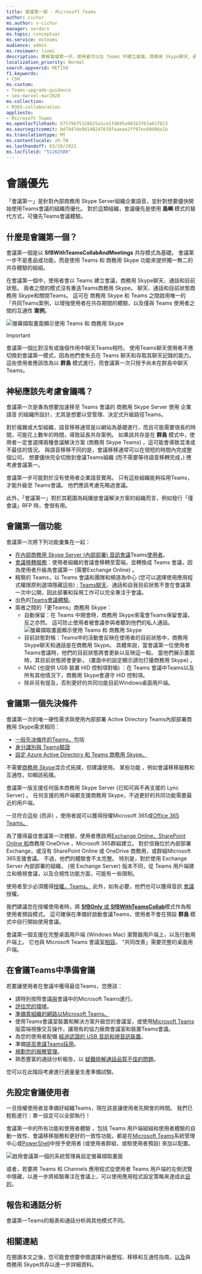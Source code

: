```yaml
---
title: 會議第一個 - Microsoft Teams
author: cichur
ms.author: v-cichur
manager: serdars
ms.topic: conceptual
ms.service: msteams
audience: admin
ms.reviewer: lsomi
description: 瞭解會議第一步，使用者可以在 Teams 中建立會議，商務用 Skype聊天、通話和目前狀態。
localization_priority: Normal
search.appverid: MET150
f1.keywords:
- CSH
ms.custom:
- Teams-upgrade-guidance
- seo-marvel-mar2020
ms.collection:
- M365-collaboration
appliesto:
- Microsoft Teams
ms.openlocfilehash: b75f9bf5328b25a1ce1fd695a90163f63a61f823
ms.sourcegitcommit: bd7847de9d1402476f8faaeae2ff97ec60d86a1b
ms.translationtype: MT
ms.contentlocale: zh-TW
ms.lasthandoff: 03/26/2021
ms.locfileid: "51262580"
---
```

# <a name="meetings-first"></a>會議優先

「會議第一」是針對內部商務用 Skype Server組織企業語音，並針對想要儘快開始使用Teams會議的組織而優化。 對於這類組織，會議優先是使用 **島嶼** 模式的替代方式，可優先Teams會議體驗。

## <a name="what-is-meetings-first"></a>什麼是會議第一個？

會議第一個是以 **SfBWithTeamsCollabAndMeetings** 共存模式為基礎。 會議第一步不是產品或功能，而是使用 Teams 和 商務用 Skype 功能來提供獨一無二的共存體驗的組組。

在會議第一個中，使用者會以 Teams 建立會議，商務用 Skype聊天、通話和目前狀態。 兩者之間的模式沒有重迭Teams商務用 Skype。 聊天、通話和目前狀態商務用 Skype和關閉Teams。 這可在 商務用 Skype 和 Teams 之間啟用唯一的「共同Teams案例，以增強使用者在共存期間的體驗，以及僅與 Teams 使用者之間的互通性 **案例**。

![螢幕擷取畫面顯示使用 Teams 和 商務用 Skype](media/meetings-first-meeting-in-meeting.png)

> [!Important]
> 會議第一個比對沒有或幾個作用中聊天Teams相符。 使用Teams聊天使用者不應切換到會議第一模式，因為他們會失去在 Teams 聊天和存取其聊天記錄的能力。 這些使用者應該改為以 **群島** 模式進行，而會議第一次只授予尚未在群島中聊天Teams。

## <a name="who-should-consider-meetings-first"></a>神秘應該先考慮會議嗎？

會議第一次是專為想要加速移至 Teams 會議的 商務用 Skype Server 使用 企業語音 的組織所設計，尤其是想要以受管理、決定式升級路徑Teams。

對於複雜或大型組織，語音移移通常是以網站為基礎進行，而且可能需要很長的時間，可能花上數年的時間，導致延長共存案例。 如果該共存是在 **群島** 模式中，使用者一定會選擇兩種會議解決方案 (商務用 Skype Teams) ，這可能會導致混淆或不最佳的情況。 與語音移移不同的是，會議移移通常可以在很短的時間內完成整個公司。 想要儘快完全切換到會議Teams組織 (而不需要等待語音移轉完成，) 應考慮會議第一。

會議第一步可能對於沒有使用者企業語音實用。 只有這些組織能夠採用Teams，才能升級至 Teams會議。 他們應該考慮先略過會議。

此外，「會議第一」對於其範圍為純播放會議解決方案的組織而言，例如發行「僅會議」RFP 時，會很有用。

## <a name="capabilities-in-meetings-first"></a>會議第一個功能

會議第一次將下列功能彙集在一起：

- [在內部商務用 Skype Server (內部部署) 音訊會議](./tutorial-audio-conferencing.yml?tutorial-step=3)Teams[使用者](tutorial-audio-conferencing.yml)。
- [會議移轉服務](/skypeforbusiness/audio-conferencing-in-office-365/setting-up-the-meeting-migration-service-mms)：使用者組織的會議會移轉至雲端，並轉換成 Teams 會議，因為使用者升級為會議第一 (需要Exchange Online) 。
- 精簡的 Teams，以 Teams 會議和團隊和頻道為中心 (您可以選擇使用應用程式權限原則選項隱藏這些) ; [](teams-app-permission-policies.md)[Teams聊天](teams-client-experience-and-conformance-to-coexistence-modes.md)、通話和自我目前狀態不會在會議第一次中公開，因此部署和採用工作可以完全專注于會議。
- 出色的[Teams會議體驗](tutorial-meetings-in-teams.yml)。
- 兩者之間的「更Teams」商務用 Skype： 
  - 自動保留：在 Teams 中開會時，商務用 Skype來電會Teams保留會議，反之亦然。 這可防止使用者被會議參與者聽到他們的私人通話。
    ![螢幕擷取畫面顯示使用 Teams 和 商務用 Skype](media/meetings-first-better-together-hold.png)
  - 目前狀態對帳：Teams中的活動會反映在使用者的目前狀態中，商務用 Skype聊天和通話是在商務用 Skype。 具體來說，當會議第一位使用者Teams會議時，他們的目前狀態將會更新以反映這一點。 當他們展示畫面時，其目前狀態將會更新， (畫面中的設定顯示請勿打擾商務用 Skype) 。
  - MAC (也提供 USB 裝置 HID 控制項對帳) ：在 Teams 會議中Teams以及所有其他情況下，商務用 Skype會遵守 HID 控制項。
  - 除非另有提及，否則更好的共同功能目前Windows桌面用戶端。

## <a name="prerequisites-for-meetings-first"></a>會議第一個先決條件

會議第一次的唯一硬性需求與使用內部部署 Active Directory Teams內部部署商務用 Skype需求相同：

- [一般先決條件的Teams，](upgrade-plan-journey-prerequisites.md)包括
- [身分識別與 Teams驗證](identify-models-authentication.md)
- [設定 Azure Active Directory 和 Teams 商務用 Skype。](/skypeforbusiness/hybrid/configure-azure-ad-connect)

不需要[商務用 Skype](/skypeforbusiness/hybrid/configure-federation-with-skype-for-business-online)混合式拓撲，但建議使用。 某些功能 ，例如會議移移服務和互通性，仰賴該拓撲。

會議第一版支援任何版本商務用 Skype Server (已知可與不再支援的 Lync Server) 。 任何支援的用戶端都支援商務用 Skype，不過更好的共同功能需要最近的用戶端。

一旦符合這些 (而非) ，使用者就可以獲得授權Microsoft 365或[Office 365 Teams。](/office365/enterprise/assign-licenses-to-user-accounts)

為了獲得最佳會議第一次體驗，使用者應啟用[Exchange Online、SharePoint](exchange-teams-interact.md) [Online 和](sharepoint-onedrive-interact.md)商務用 OneDrive ，Microsoft 365群組建立。 對於信箱位於內部部署Exchange，或沒有 SharePoint Online 或 OneDrive 商務用，或群組Microsoft 365支援會議。 不過，他們的體驗會不太完整。 特別是，對於使用 Exchange Server 內部部署的組織， (視 Exchange Server) 版本不同，從 Teams 用戶端建立和檢視會議，以及合規性功能方面，可能有一些限制。

使用者至少必須獲得[授權，Teams。](/microsoft-365/admin/manage/assign-licenses-to-users) 此外，如有必要，他們也可以獲得音訊 [會議](set-up-audio-conferencing-in-teams.md)授權。

我們建議您在授權使用者時，將 [**SfBOnly** 或 **SfBWithTeamsCollab**](/powershell/module/skype/grant-csteamsupgradepolicy?view=skype-ps)模式作為租使用者預設模式。 這可確保在準備好啟動會議Teams，使用者不會在預設 **群島** 模式中自行開始使用會議。

會議第一個支援在完整桌面用戶端 (Windows Mac) 瀏覽器用戶端上，以及行動用戶端上。 它也與 Microsoft Teams 會議室[相容](/microsoftteams/room-systems/)。 "共同改善」需要完整的桌面用戶端。

## <a name="prepare-for-teams-meetings-in-meetings-first"></a>在會議Teams中準備會議

若要讓使用者在會議中獲得最佳Teams，您應該：

- 請特別按照會議[與](deploy-meetings-microsoft-teams-landing-page.md)會議中的Microsoft Teams進行。
- [評估您的環境](3-envision-evaluate-my-environment.md)。
- [準備貴組織的網路以Microsoft Teams。](prepare-network.md)
- 使用Teams會議室裝置和解決方案升級您的會議室[](/skypeforbusiness/certification/devices-meeting-rooms?bc=%2fmicrosoftteams%2fbreadcrumb%2ftoc.json&toc=%2fMicrosoftTeams%2ftoc.json)，或使用[Microsoft Teams](cloud-video-interop.md)版雲端視像交互操作，讓現有的協力廠商會議室和裝置Teams會議。
- 為您的使用者配備 [經過認證的 USB 音訊和視音訊裝置](/skypeforbusiness/certification/devices-usb-devices?bc=%2fmicrosoftteams%2fbreadcrumb%2ftoc.json&toc=%2fMicrosoftTeams%2ftoc.json)。
- 準備[提高會議Teams採用](adopt-microsoft-teams-landing-page.md)。
- [規劃您的服務管理](4-envision-plan-my-service-management.md)。
- 熟悉豐富的通話分析報告，以 [疑難排解通話品質不佳的問題](use-call-analytics-to-troubleshoot-poor-call-quality.md)。

您可以在此階段考慮進行適量量生產準備試驗。

## <a name="configure-users-for-meetings-first"></a>先設定會議使用者

一旦授權使用者並準備好組織Teams，現在該是讓使用者先開會的時間。 我們已輕鬆進行：單一設定可以全部執行！

會議第一中的所有功能和使用者體驗 ，包括 Teams 用戶端組組和使用者體驗的[](teams-client-experience-and-conformance-to-coexistence-modes.md)自動一致性、會議移移服務和更好的一致性功能，都是在[Microsoft Teams](manage-teams-in-modern-portal.md)系統管理中心或[PowerShell](/powershell/module/skype/grant-csteamsupgradepolicy?view=skype-ps)中授予使用者 (或使用者群組，或租使用者預設) [](setting-your-coexistence-and-upgrade-settings.md)來加以配置。

![啟用會議第一個的系統管理員設定螢幕擷取畫面](media/teams-meeting-admin-settings.png)

或者，若要將 Teams 和 Channels 應用程式從使用者 Teams 用戶端的左側流覽中隱藏，以進一步將經驗專注在會議上，可以使用應用程式設定策略來達成此[目的](teams-app-setup-policies.md)。

## <a name="reporting-and-call-analytics"></a>報告和通話分析

會議第一Teams的報表和通話分析與其他模式不同。

## <a name="related-links"></a>相關連結

在閱讀本文之後，您可能會想要參閱選擇升級歷程[](upgrade-and-coexistence-of-skypeforbusiness-and-teams.md)、移移和互通性[](migration-interop-guidance-for-teams-with-skype.md)指南，[以及](coexistence-chat-calls-presence.md)與 商務用 Skype共存以進一步詳細資料。
